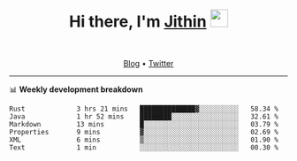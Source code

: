 <h1 align="center">Hi there, I'm <a href="https://jithset.github.io/" target="_blank">Jithin</a> <img
src="https://github.com/blackcater/blackcater/raw/main/images/Hi.gif" height="32" /></h1>

<br />

<p align="center">
  <a href="https://jithset.github.io">Blog</a> •
  <a href="https://twitter.com/jithset">Twitter</a>
</p>

---

📊 **Weekly development breakdown**

<!--START_SECTION:waka-->

```text
Rust             3 hrs 21 mins   ██████████████▓░░░░░░░░░░   58.34 %
Java             1 hr 52 mins    ████████░░░░░░░░░░░░░░░░░   32.61 %
Markdown         13 mins         █░░░░░░░░░░░░░░░░░░░░░░░░   03.79 %
Properties       9 mins          ▓░░░░░░░░░░░░░░░░░░░░░░░░   02.69 %
XML              6 mins          ▒░░░░░░░░░░░░░░░░░░░░░░░░   01.90 %
Text             1 min           ░░░░░░░░░░░░░░░░░░░░░░░░░   00.30 %
```

<!--END_SECTION:waka-->

